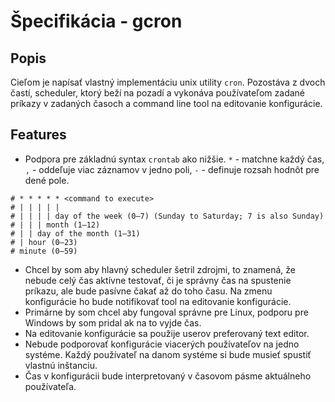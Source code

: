 # Špecifikácia - gcron

## Popis

Cieľom je napísať vlastný implementáciu unix utility `cron`. Pozostáva z dvoch častí, scheduler, ktorý beží na pozadí a vykonáva používateľom zadané príkazy v zadaných časoch a command line tool na editovanie konfigurácie.

## Features

- Podpora pre základnú syntax `crontab` ako nižšie. `*` - matchne každý čas, `,` - oddeľuje viac záznamov v jedno poli, `-` - definuje rozsah hodnôt pre dené pole.

```text
# * * * * * <command to execute>
# | | | | |
# | | | | day of the week (0–7) (Sunday to Saturday; 7 is also Sunday)
# | | | month (1–12)
# | | day of the month (1–31)
# | hour (0–23)
# minute (0–59)
```

- Chcel by som aby hlavný scheduler šetril zdrojmi, to znamená, že nebude celý čas aktívne testovať, či je správny čas na spustenie príkazu, ale bude pasívne čakať až do toho času. Na zmenu konfigurácie ho bude notifikovať tool na editovanie konfigurácie.
- Primárne by som chcel aby fungoval správne pre Linux, podporu pre Windows by som pridal ak na to vyjde čas.
- Na editovanie konfigurácie sa použije userov preferovaný text editor.
- Nebude podporovať konfigurácie viacerých používateľov na jedno systéme. Každý používateľ na danom systéme si bude musieť spustiť vlastnú inštanciu.
- Čas v konfigurácii bude interpretovaný v časovom pásme aktuálneho používateľa.
